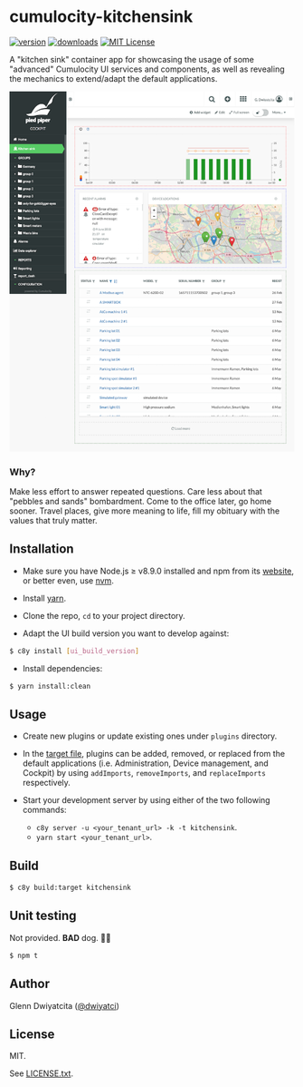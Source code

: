 # cumulocity-kitchensink

[![version](https://img.shields.io/npm/v/cumulocity-kitchensink.svg)](https://www.npmjs.com/package/cumulocity-kitchensink)
[![downloads](https://img.shields.io/npm/dt/cumulocity-kitchensink.svg)](http://npm-stat.com/charts.html?package=cumulocity-kitchensink)
[![MIT License](https://img.shields.io/github/license/mashape/apistatus.svg)](https://raw.githubusercontent.com/dwiyatci/cumulocity-kitchensink/master/LICENSE.txt)

A "kitchen sink" container app for showcasing the usage of some "advanced" Cumulocity UI services and components, as well as revealing the mechanics to extend/adapt the default applications.

![Screenshot](screenshot.png)

### Why?
Make less effort to answer repeated questions. Care less about that "pebbles and sands" bombardment. Come to the office later, go home sooner. Travel places, give more meaning to life, fill my obituary with the values that truly matter.

## Installation
- Make sure you have Node.js ≥ v8.9.0 installed and npm from its [website](https://nodejs.org), or better even, use [nvm](https://github.com/creationix/nvm).

- Install [yarn](https://yarnpkg.com/en/docs/install).

- Clone the repo, `cd` to your project directory.

- Adapt the UI build version you want to develop against:
```bash
$ c8y install [ui_build_version]
```

- Install dependencies:
```bash
$ yarn install:clean
```

## Usage
- Create new plugins or update existing ones under `plugins` directory.

- In the [target file](targets/kitchensink.json), plugins can be added, removed, or replaced from the default applications (i.e. Administration, Device management, and Cockpit) by using `addImports`, `removeImports`, and `replaceImports` respectively.

- Start your development server by using either of the two following commands:
  - `c8y server -u <your_tenant_url> -k -t kitchensink`.
  - `yarn start <your_tenant_url>`.

## Build
```bash
$ c8y build:target kitchensink
```

## Unit testing
Not provided. **BAD** dog. 📛🐶
```bash
$ npm t
```

## Author
Glenn Dwiyatcita ([@dwiyatci](http://tiny.cc/dwiyatci))

## License
MIT.

See [LICENSE.txt](LICENSE.txt).
